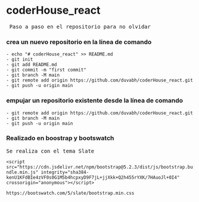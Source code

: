 # coderHouse_react

<pre> Paso a paso en el repositorio para no olvidar </pre>

### crea un nuevo repositorio en la línea de comando

```
- echo "# coderHouse_react" >> README.md
- git init
- git add README.md
- git commit -m "first commit"
- git branch -M main
- git remote add origin https://github.com/duvabh/coderHouse_react.git
- git push -u origin main

```

### empujar un repositorio existente desde la línea de comando

```
- git remote add origin https://github.com/duvabh/coderHouse_react.git
- git branch -M main
- git push -u origin main
```

### Realizado en boostrap y bootswatch

<pre>Se realiza con el tema Slate</pre>

`<script src="https://cdn.jsdelivr.net/npm/bootstrap@5.2.3/dist/js/bootstrap.bundle.min.js" integrity="sha384-kenU1KFdBIe4zVF0s0G1M5b4hcpxyD9F7jL+jjXkk+Q2h455rYXK/7HAuoJl+0I4" crossorigin="anonymous"></script>`

`https://bootswatch.com/5/slate/bootstrap.min.css`
